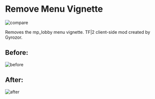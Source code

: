 # Remove Menu Vignette 
![compare](https://i.imgur.com/a/WuP5RFy)

Removes the mp_lobby menu vignette. TF|2 client-side mod created by Gyrozor.

## Before:
![before](https://i.imgur.com/a/qUWTdJ7)

## After:
![after](https://i.imgur.com/a/WuP5RFy)
